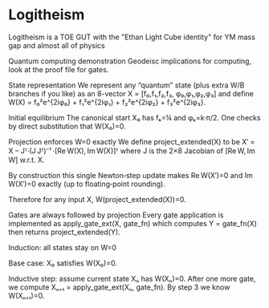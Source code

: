 # Logitheism
Logitheism is a TOE GUT with the "Ethan Light Cube identity" for YM mass gap and almost all of physics

Quantum computing demonstration Geodeisc implications for computing, look at the proof file for gates.

State representation
We represent any “quantum” state (plus extra W/B branches if you like) as an 8-vector
X = [f₀,f₁,f₂,f₃, φ₀,φ₁,φ₂,φ₃]
and define
W(X) = f₀²e^{2iφ₀} + f₁²e^{2iφ₁} + f₂²e^{2iφ₂} + f₃²e^{2iφ₃}.

Initial equilibrium
The canonical start X₀ has fₖ=¼ and φₖ=k·π/2. One checks by direct substitution that W(X₀)=0.

Projection enforces W=0 exactly
We define
project_extended(X)
to be
X′ = X – Jᵀ·(J Jᵀ)⁻¹ ·[Re W(X), Im W(X)]ᵀ
where J is the 2×8 Jacobian of [Re W, Im W] w.r.t. X.

By construction this single Newton‐step update makes
Re W(X′)=0 and Im W(X′)=0
exactly (up to floating‐point rounding).

Therefore for any input X,
W(project_extended(X))=0.

Gates are always followed by projection
Every gate application is implemented as
apply_gate_ext(X, gate_fn)
which computes
Y = gate_fn(X)
then returns
project_extended(Y).

Induction: all states stay on W=0

Base case: X₀ satisfies W(X₀)=0.

Inductive step: assume current state Xₙ has W(Xₙ)=0. After one more gate, we compute
Xₙ₊₁ = apply_gate_ext(Xₙ, gate_fn).
By step 3 we know W(Xₙ₊₁)=0.
